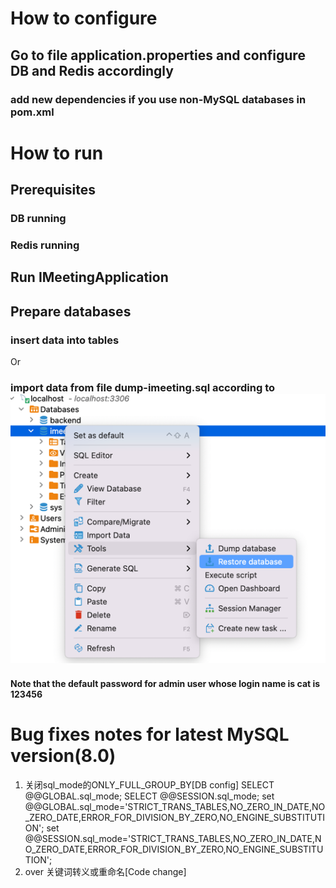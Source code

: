 # How to configure 
## Go to file application.properties and configure DB and Redis accordingly
### add new dependencies if you use non-MySQL databases in pom.xml

# How to run 
## Prerequisites
### DB running
### Redis running
## Run IMeetingApplication 
## Prepare databases
### insert data into tables
Or
### import data from file dump-imeeting.sql according to ![img.png](restore-db.png)
#### Note that the default password for admin user whose login name is cat is 123456

# Bug fixes notes for latest MySQL version(8.0)
1. 关闭sql_mode的ONLY_FULL_GROUP_BY[DB config]
   SELECT @@GLOBAL.sql_mode;
   SELECT @@SESSION.sql_mode;
   set @@GLOBAL.sql_mode='STRICT_TRANS_TABLES,NO_ZERO_IN_DATE,NO_ZERO_DATE,ERROR_FOR_DIVISION_BY_ZERO,NO_ENGINE_SUBSTITUTION';
   set @@SESSION.sql_mode='STRICT_TRANS_TABLES,NO_ZERO_IN_DATE,NO_ZERO_DATE,ERROR_FOR_DIVISION_BY_ZERO,NO_ENGINE_SUBSTITUTION';
2. over 关键词转义或重命名[Code change]
